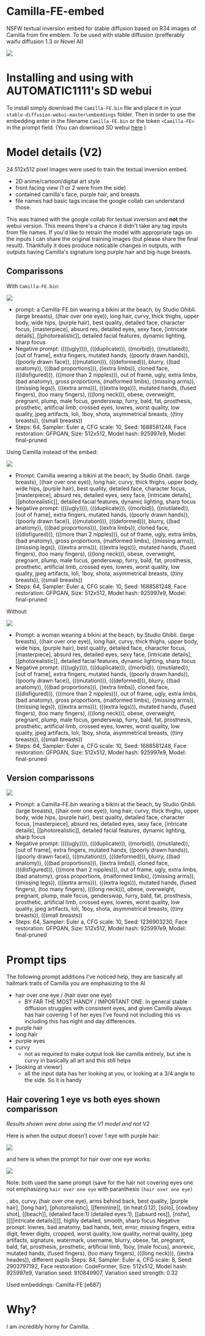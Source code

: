 # Camilla-FE-embed
NSFW textual inversion embed for stable diffusion based on R34 images of Camilla from fire emblem. To be used with stable diffusion (prefferably waifu diffusion 1.3 or Novel AI)

![](https://static.wikia.nocookie.net/feheroes_gamepedia_en/images/e/ec/Camilla_Bewitching_Beauty_Face.webp/revision/latest?cb=20190920200248)

# Installing and using with AUTOMATIC1111's SD webui
To install simply download the `Camilla-FE.bin` file and place it in your `stable-diffusion-webui-master\embeddings` folder. Then in order to use the embedding enter in the filename `Camilla-FE.bin` or the token `<Camilla-FE>` in the prompt field. (You can download SD webui [here](https://github.com/AUTOMATIC1111/stable-diffusion-webui) )



# Model details (V2)

24 512x512 pixel images were used to train the textual inversion embed.

* 2D anime/cartoon/digital art style
* front facing view (1 or 2 were from the side)
* contained camilla's face, purple hair, and breasts
* file names had basic tags incase the google collab can understand those.

This was trained with the google collab for textual inversion and **not** the webui version. This means there's a chance it didn't take any tag inputs from file names. If you'd like to retrain the model with appropriate tags on the inputs I can share the original training images (but please share the final result). Thankfully it does produce noticable changes in outputs, with outputs having Camilla's signature long purple hair and big-huge breasts.

## Comparissons

With `Camilla-FE.bin`:

![](https://github.com/Best-by-feb132024/Camilla-FE-embed/blob/main/example%20outputs/beach%20ghibli%20v2%20with%20camilla.png)

* prompt: a Camilla-FE.bin wearing a bikini at the beach, by Studio Ghibli. (large breasts), ((hair over one eye)), long hair, curvy, thick thighs, upper body, wide hips, (purple hair), best quality, detailed face, character focus, [masterpiece], absurd res, detailed eyes, sexy face, [intricate details], [[photorealistic]], detailed facial features, dynamic lighting, sharp focus
* Negative prompt: ((((ugly)))), (((duplicate))), ((morbid)), ((mutilated)), [out of frame], extra fingers, mutated hands, ((poorly drawn hands)), ((poorly drawn face)), (((mutation))), (((deformed))), blurry, ((bad anatomy)), (((bad proportions))), ((extra limbs)), cloned face, (((disfigured))), (((more than 2 nipples))), out of frame, ugly, extra limbs, (bad anatomy), gross proportions, (malformed limbs), ((missing arms)), ((missing legs)), (((extra arms))), (((extra legs))), mutated hands, (fused fingers), (too many fingers), (((long neck))), obese, overweight, pregnant, plump, male focus, genderswap, furry, bald, fat, prosthesis, prosthetic, artificial limb, crossed eyes, lowres, worst quality, low quality, jpeg artifacts, loli, 1boy, shota, asymmetrical breasts, ((tiny breasts)), ((small breasts))
* Steps: 64, Sampler: Euler a, CFG scale: 10, Seed: 1688581248, Face restoration: GFPGAN, Size: 512x512, Model hash: 925997e9, Model: final-pruned


Using Camilla instead of the embed:

![](https://github.com/Best-by-feb132024/Camilla-FE-embed/blob/main/example%20outputs/beach%20ghibli%20no%20embed.png)

* Prompt: Camilla wearing a bikini at the beach, by Studio Ghibli. (large breasts), ((hair over one eye)), long hair, curvy, thick thighs, upper body, wide hips, (purple hair), best quality, detailed face, character focus, [masterpiece], absurd res, detailed eyes, sexy face, [intricate details], [[photorealistic]], detailed facial features, dynamic lighting, sharp focus
* Negative prompt: ((((ugly)))), (((duplicate))), ((morbid)), ((mutilated)), [out of frame], extra fingers, mutated hands, ((poorly drawn hands)), ((poorly drawn face)), (((mutation))), (((deformed))), blurry, ((bad anatomy)), (((bad proportions))), ((extra limbs)), cloned face, (((disfigured))), (((more than 2 nipples))), out of frame, ugly, extra limbs, (bad anatomy), gross proportions, (malformed limbs), ((missing arms)), ((missing legs)), (((extra arms))), (((extra legs))), mutated hands, (fused fingers), (too many fingers), (((long neck))), obese, overweight, pregnant, plump, male focus, genderswap, furry, bald, fat, prosthesis, prosthetic, artificial limb, crossed eyes, lowres, worst quality, low quality, jpeg artifacts, loli, 1boy, shota, asymmetrical breasts, ((tiny breasts)), ((small breasts))
* Steps: 64, Sampler: Euler a, CFG scale: 10, Seed: 1688581248, Face restoration: GFPGAN, Size: 512x512, Model hash: 925997e9, Model: final-pruned


Without:

![](https://github.com/Best-by-feb132024/Camilla-FE-embed/blob/main/example%20outputs/beach%20ghibli%20woman%20prompt.png)

* Prompt: a woman wearing a bikini at the beach, by Studio Ghibli. (large breasts), ((hair over one eye)), long hair, curvy, thick thighs, upper body, wide hips, (purple hair), best quality, detailed face, character focus, [masterpiece], absurd res, detailed eyes, sexy face, [intricate details], [[photorealistic]], detailed facial features, dynamic lighting, sharp focus
* Negative prompt: ((((ugly)))), (((duplicate))), ((morbid)), ((mutilated)), [out of frame], extra fingers, mutated hands, ((poorly drawn hands)), ((poorly drawn face)), (((mutation))), (((deformed))), blurry, ((bad anatomy)), (((bad proportions))), ((extra limbs)), cloned face, (((disfigured))), (((more than 2 nipples))), out of frame, ugly, extra limbs, (bad anatomy), gross proportions, (malformed limbs), ((missing arms)), ((missing legs)), (((extra arms))), (((extra legs))), mutated hands, (fused fingers), (too many fingers), (((long neck))), obese, overweight, pregnant, plump, male focus, genderswap, furry, bald, fat, prosthesis, prosthetic, artificial limb, crossed eyes, lowres, worst quality, low quality, jpeg artifacts, loli, 1boy, shota, asymmetrical breasts, ((tiny breasts)), ((small breasts))
* Steps: 64, Sampler: Euler a, CFG scale: 10, Seed: 1688581248, Face restoration: GFPGAN, Size: 512x512, Model hash: 925997e9, Model: final-pruned


## Version comparissons 

![](https://github.com/Best-by-feb132024/Camilla-FE-embed/blob/main/example%20outputs/v1%20vs%20v2.png)

* Prompt: a Camilla-FE.bin wearing a bikini at the beach, by Studio Ghibli. (large breasts), ((hair over one eye)), long hair, curvy, thick thighs, upper body, wide hips, (purple hair), best quality, detailed face, character focus, [masterpiece], absurd res, detailed eyes, sexy face, [intricate details], [[photorealistic]], detailed facial features, dynamic lighting, sharp focus
* Negative prompt: ((((ugly)))), (((duplicate))), ((morbid)), ((mutilated)), [out of frame], extra fingers, mutated hands, ((poorly drawn hands)), ((poorly drawn face)), (((mutation))), (((deformed))), blurry, ((bad anatomy)), (((bad proportions))), ((extra limbs)), cloned face, (((disfigured))), (((more than 2 nipples))), out of frame, ugly, extra limbs, (bad anatomy), gross proportions, (malformed limbs), ((missing arms)), ((missing legs)), (((extra arms))), (((extra legs))), mutated hands, (fused fingers), (too many fingers), (((long neck))), obese, overweight, pregnant, plump, male focus, genderswap, furry, bald, fat, prosthesis, prosthetic, artificial limb, crossed eyes, lowres, worst quality, low quality, jpeg artifacts, loli, 1boy, shota, asymmetrical breasts, ((tiny breasts)), ((small breasts))
* Steps: 64, Sampler: Euler a, CFG scale: 10, Seed: 1236903230, Face restoration: GFPGAN, Size: 512x512, Model hash: 925997e9, Model: final-pruned



# Prompt tips

The following prompt additions I've noticed help, they are basically all hallmark traits of Camilla you are emphasizing to the AI

* hair over one eye / (hair over one eye)
  * BY FAR THE MOST HANDY / IMPORTANT ONE. In general stable diffusion struggles with consistent eyes, and given Camilla always has hair covering 1 of her eyes I've found not including this vs including this has night and day differences.
* purple hair
* long hair
* purple eyes
* curvy 
  * not as required to make output look like camilla entirely, but she is curvy in basically all art and this still helps
* [looking at viewer]
  * all the input data has her looking at you, or looking at a 3/4 angle to the side. So it is handy


## Hair covering 1 eye vs both eyes shown comparisson 

*Results shown were done using the V1 model and not V2*

Here is when the output doesn't cover 1 eye with purple hair:

![](https://github.com/Best-by-feb132024/Camilla-FE-embed/blob/main/example%20outputs/When%20the%20hair%20over%20eye%20tag%20misses.png)

and here is when the prompt for hair over one eye works:

![](https://github.com/Best-by-feb132024/Camilla-FE-embed/blob/main/example%20outputs/when%20the%20hair%20over%20eye%20hits.png)


Note: both used the same prompt (save for the hair not covering eyes one not emphasizing `hair over one eye` with paranthesis `(hair over one eye)`

<Camilla-fe>, abs, curvy, (hair over one eye), arms behind back,
best quality, [purple hair], [long hair], [photorealistic], [[feminine]], (in heat:0.12), [solo], [cowboy shot], [[beach]], (detailed face:1) (detailed eyes:1), [[absurd res]], [nsfw], [[[[intricate details]]]], highly detailed, smooth, sharp focus
Negative prompt: lowres, bad anatomy, bad hands, text, error, missing fingers, extra digit, fewer digits, cropped, worst quality, low quality, normal quality, jpeg artifacts, signature, watermark, username, blurry, obese, fat, pregnant, bald, fat, prosthesis, prosthetic, artificial limb, 1boy, [male focus], anorexic, mutated hands, (fused fingers), (too many fingers), (((long neck))), ((extra heades)), different pupils
Steps: 84, Sampler: Euler a, CFG scale: 8, Seed: 2903797192, Face restoration: CodeFormer, Size: 512x512, Model hash: 925997e9, Variation seed: 910849907, Variation seed strength: 0.32

Used embeddings: Camilla-FE [e687]


# Why?

I am incredibly horny for Camilla.
